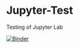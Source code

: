 # Jupyter-Test
Testing of Jupyter Lab 

[![Binder](https://mybinder.org/badge_logo.svg)](https://mybinder.org/v2/gh/brandonnhem/450-SoundCloud/main)
